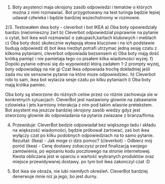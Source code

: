 1. Boty asystenci maja okrojony zasób odpowiedzi i tematów o których można z nimi rozmawiać. Bot przygotowany na test turinga
   będzie lepiej udawał człwieka i będzie bardziej wszechstronny w rozmowie.

2/3. Testowałem dwa boty - cleverbot i bot IKEA
   a) Oba boty opowiedziały bardzo (nie)smieszny żart
   b) Cleverbot odpowiedział poprawnie na pytanie o cytat, bot ikea woli rozmawiać o zakupach,kartach klubowych i meblach
   c) Oba boty dość skutecznie wyłapują słowa kluczowe i na ich podstawie budują odpowiedź
   d) bot ikea niezbyt potrafi utrzymac jedną sesję czatu z kilkoma pytaniami, cleverbot odpowiada bezsensem
   e) Oba boty mają dość krótką pamięć i nie pamietaja tego co pisałem kilka wiadomości wyzej.
   f) Dopóki pytanie odnosi się do wypowiedzi którą zadałem 1-2 prompty wyzej, boty odpowiadają na nie
   g) Czat Ikea odpowiada trochę dokładniej jeśli zada mu sie sensowne pytanie na które moze odpowiedziec.
   h) Cleverbot robi to sam, ikea bot wylacza sesje czatu po kilku pytaniach
   i) Oba boty mają krótka pamiec.

   Oba boty są stworzone do różnych celów przez co różnie zachowuja sie w konkretnych sytuacjach. CleverBot jest nastawiony glownie na zabawianie czlowieka i jets karmiony interakcja z nim pod takim wlasnie pretekstem. Bot asystent ma jeszcze bardziej okrojony zasób wiedzy gdyz jest stworzony glownie do odpowiadania na pytania zwiazane z branza/firma.

4. Przewiduje:
   CleverBot bedzie odpowiadał bez większego ładu i składu na większość wiadomości, będzie próbował żartować; zaś bot ikea wyłączy czat po kilku podobnych odpowiedziach na to samo pytanie.
   Rezultat:
   (Ikea) - Jak moge ci dzis pomoc?
   (cleverbot) - Odbierz mój poród
   (ikea) - Cenę dostawy zobaczysz przed finalizacją swojego zamówienia, po wpisaniu kodu pocztowego na stronie internetowej. Kwota obliczana jest w oparciu o wartość wybranych produktów oraz miejsce przewidywanej dostawy.
   po tym bot ikea zakonczyl czat :D

5. Bot ikea sie obraża, nie lubi niemiłych określeń. CleverBot bardziej denerwuje mnie niz ja jego, bo jest durny.

